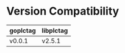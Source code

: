 # Version Compatibility

| goplctag | libplctag |
| -------- | --------- |
| v0.0.1   | v2.5.1    |
